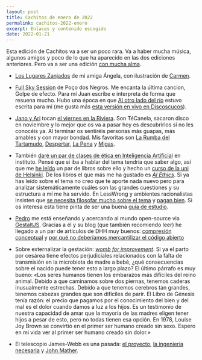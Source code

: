 ```yaml
---
layout: post
title: Cachitos de enero de 2022
permalink: cachitos-2022-enero
excerpt: Enlaces y contenido escogido
date: 2022-01-21
---
```


Esta edición de Cachitos va a ser un poco rara. Va a haber mucha música, algunos amigos y poco de lo que ha aparecido en las dos ediciones anteriores. Pero va a ser una edición [con mucha alma](https://javisantana.com/blog.html). 

- [Los Lugares Zanjados](https://amberesrevista.com/los-lugares-zanjados/) de mi amiga Ángela, con ilustración de [Carmen](https://www.instagram.com/ay.carmela_). 

- [Full Sky Session](https://www.youtube.com/watch?v=XcV2Z2TZgHc) de Poço dos Negros. Me encanta la última cancion, Golpe de efecto. Para mí Juan escribe e interpreta de forma que resuena mucho. Hubo una época en que [Al otro lado del río](https://www.youtube.com/watch?v=VUS8l-kmUh0) estuvo escrita para mí (me gusta más [esta versión en vivo en Discoscucos](https://www.youtube.com/watch?v=rMs2q7GDr9w)).

- [Jano y Ari](https://open.spotify.com/artist/7DqUxnbDJwdpFRS8rIgVy0?si=LsLchgeLS-qo3F6uGiDFqw) tocan [el viernes en la Riviera](https://www.inverfest.com/evento/tecanela/1). Son TéCanela, sacaron disco en noviembre y lo mejor que os va a pasar hoy es descubrirlos si no les conocéis ya. Al terminar os sentiréis personas más guapas, más amables y con mayor bondad. Mis favoritas son [La Rumba del Tartamudo](https://www.youtube.com/watch?v=pAHzrTcIf-s), [Despertar](https://www.youtube.com/watch?v=hSuHuNsmcE4), [La Pena](https://www.youtube.com/watch?v=oTSxwS8THy8) y [Migas](https://www.youtube.com/watch?v=sk_9vhlDNAY).

- También [daré un par de clases de ética en Inteligencia Artificial](https://www.fundacionluzia.com/) en instituto. Pensé que si iba a hablar del tema tendría que saber algo, así que me [he leído](https://www.instagram.com/enocasionesleo/) un par de libros sobre ello y hecho un [curso de la uni de Helsinki](https://ethics-of-ai.mooc.fi/). De los libros el que más me ha gustado es [_AI Ethics_](https://mitpress.mit.edu/books/ai-ethics). Si ya has leído sobre el tema no creo que te aporte nada nuevo pero para analizar sistemáticamente cuáles son las grandes cuestiones y su estructura a mí me ha servido. En LessWrong y ambientes racionalistas insisten que [se necesita filosofar mucho sobre el tema](https://forum.effectivealtruism.org/posts/DDDyTvuZxoKStm92M/ai-safety-needs-great-engineers) y [pagan bien](https://www.lesswrong.com/posts/P3Yt66Wh5g7SbkKuT/how-to-get-into-independent-research-on-alignment-agency). Si os interesa esta tiene pinta de ser una buena [guía de estudio](https://www.lesswrong.com/posts/bjjbp5i5G8bekJuxv/study-guide).

- [Pedro](https://craftweg.com/) me está enseñando y acercando al mundo open-source via [GestaltJS](https://github.com/gestaltjs/gestalt). Gracias a él y su blog (que también recomiendo leer) he llegado a un par de artículos de DHH muy buenos: [compresión conceptual](https://m.signalvnoise.com/conceptual-compression-means-beginners-dont-need-to-know-sql-hallelujah/) y [por qué no deberíamos mercantilizar el código abierto](https://world.hey.com/dhh/i-won-t-let-you-pay-me-for-my-open-source-d7cf4568)

- Sobre externalizar la gestación: [_womb for improvement_](https://www.worksinprogress.co/issue/womb-for-improvement/). Si ya el parto por cesárea tiene efectos perjudiciales relacionados con la falta de transmisión en la microbiota de madre a bebé, ¿qué consecuencias sobre el nacido puede tener esto a largo plazo? El último párrafo es muy bueno: «Los seres humanos tienen los embarazos más difíciles del reino animal. Debido a que caminamos sobre dos piernas, tenemos caderas inusualmente estrechas. Debido a que tenemos cerebros tan grandes, tenemos cabezas grandes que son difíciles de parir. El Libro de Génesis tenía razón: el precio que pagamos por el conocimiento del bien y del mal es el dolor cuando damos a luz a los hijos. Es un testimonio de nuestra capacidad de amar que la mayoría de las madres eligen tener hijos a pesar de esto, pero no todas tienen esa opción. En 1978, Louise Joy Brown se convirtió en el primer ser humano creado sin sexo. Espero en mi vida ver al primer ser humano creado sin dolor.»

- El telescopio James-Webb es una pasada: [el proyecto](https://www.quantamagazine.org/why-nasas-james-webb-space-telescope-matters-so-much-20211203/), [la ingeniería necesaria](https://www.youtube.com/watch?v=aICaAEXDJQQ) y [John Mather](https://www.youtube.com/watch?v=4P8fKd0IVOs).
